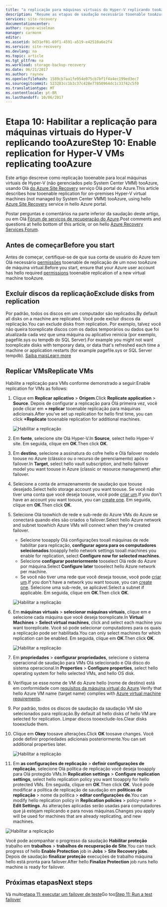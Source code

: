 ```yaml
---
title: "a replicação para máquinas virtuais do Hyper-V replicando tooAzure (sem o System Center VMM) com o Azure Site Recovery aaaEnable | Microsoft Docs"
description: "Resume as etapas de saudação necessário tooenable tooAzure de replicação para máquinas virtuais do Hyper-V usando o serviço do Azure Site Recovery Olá"
services: site-recovery
documentationcenter: 
author: rayne-wiselman
manager: carmonm
editor: 
ms.assetid: bd31ef01-69f1-4591-a519-e42510a6e2f4
ms.service: site-recovery
ms.devlang: na
ms.topic: article
ms.tgt_pltfrm: na
ms.workload: storage-backup-recovery
ms.date: 06/21/2017
ms.author: raynew
ms.openlocfilehash: 1589cb7aa1fe954e075cb7bf1f4a4ec199ed3ec7
ms.sourcegitcommit: 523283cc1b3c37c428e77850964dc1c33742c5f0
ms.translationtype: MT
ms.contentlocale: pt-BR
ms.lasthandoff: 10/06/2017
---
```

# <a name="step-10-enable-replication-for-hyper-v-vms-replicating-tooazure"></a><span data-ttu-id="83083-103">Etapa 10: Habilitar a replicação para máquinas virtuais do Hyper-V replicando tooAzure</span><span class="sxs-lookup"><span data-stu-id="83083-103">Step 10: Enable replication for Hyper-V VMs replicating tooAzure</span></span>


<span data-ttu-id="83083-104">Este artigo descreve como replicação tooenable para local máquinas virtuais de Hyper-V (não gerenciados pelo System Center VMM) tooAzure, usando Olá [do Azure Site Recovery](site-recovery-overview.md) serviço Olá portal do Azure.</span><span class="sxs-lookup"><span data-stu-id="83083-104">This article describes how tooenable replication for on-premises Hyper-V virtual machines (not managed by System Center VMM) tooAzure, using hello [Azure Site Recovery](site-recovery-overview.md) service in hello Azure portal.</span></span>

<span data-ttu-id="83083-105">Postar perguntas e comentários na parte inferior da saudação deste artigo, ou em Olá [Fórum de serviços de recuperação do Azure](https://social.msdn.microsoft.com/forums/azure/home?forum=hypervrecovmgr).</span><span class="sxs-lookup"><span data-stu-id="83083-105">Post comments and questions at hello bottom of this article, or on hello [Azure Recovery Services Forum](https://social.msdn.microsoft.com/forums/azure/home?forum=hypervrecovmgr).</span></span>




## <a name="before-you-start"></a><span data-ttu-id="83083-106">Antes de começar</span><span class="sxs-lookup"><span data-stu-id="83083-106">Before you start</span></span>

<span data-ttu-id="83083-107">Antes de começar, certifique-se de que sua conta de usuário do Azure tem Olá necessário [permissões](site-recovery-role-based-linked-access-control.md#permissions-required-to-enable-replication-for-new-virtual-machines) tooenable de replicação de um novo tooAzure de máquina virtual.</span><span class="sxs-lookup"><span data-stu-id="83083-107">Before you start, ensure that your Azure user account has hello required [permissions](site-recovery-role-based-linked-access-control.md#permissions-required-to-enable-replication-for-new-virtual-machines) tooenable replication of a new virtual machine tooAzure.</span></span>

## <a name="exclude-disks-from-replication"></a><span data-ttu-id="83083-108">Excluir discos da replicação</span><span class="sxs-lookup"><span data-stu-id="83083-108">Exclude disks from replication</span></span>

<span data-ttu-id="83083-109">Por padrão, todos os discos em um computador são replicados.</span><span class="sxs-lookup"><span data-stu-id="83083-109">By default all disks on a machine are replicated.</span></span> <span data-ttu-id="83083-110">Você pode excluir discos da replicação.</span><span class="sxs-lookup"><span data-stu-id="83083-110">You can exclude disks from replication.</span></span> <span data-ttu-id="83083-111">Por exemplo, talvez você não queira tooreplicate discos com os dados temporários ou dados que foi atualizada cada vez que uma máquina ou aplicativo reinicia (por exemplo, pagefile.sys ou tempdb do SQL Server).</span><span class="sxs-lookup"><span data-stu-id="83083-111">For example you might not want tooreplicate disks with temporary data, or data that's refreshed each time a machine or application restarts (for example pagefile.sys or SQL Server tempdb).</span></span> [<span data-ttu-id="83083-112">Saiba mais</span><span class="sxs-lookup"><span data-stu-id="83083-112">Learn more</span></span>](site-recovery-exclude-disk.md)


## <a name="replicate-vms"></a><span data-ttu-id="83083-113">Replicar VMs</span><span class="sxs-lookup"><span data-stu-id="83083-113">Replicate VMs</span></span>

<span data-ttu-id="83083-114">Habilite a replicação para VMs conforme demonstrado a seguir:</span><span class="sxs-lookup"><span data-stu-id="83083-114">Enable replication for VMs as follows:</span></span>          

1. <span data-ttu-id="83083-115">Clique em **Replicar aplicativo** > **Origem**.</span><span class="sxs-lookup"><span data-stu-id="83083-115">Click **Replicate application** > **Source**.</span></span> <span data-ttu-id="83083-116">Depois de configurar a replicação para Olá primeira vez, você pode clicar em **+ replicar** tooenable replicação para máquinas adicionais.</span><span class="sxs-lookup"><span data-stu-id="83083-116">After you've set up replication for hello first time, you can click **+Replicate** tooenable replication for additional machines.</span></span>

    ![Habilitar a replicação](./media/hyper-v-site-walkthrough-enable-replication/enable-replication.png)
2. <span data-ttu-id="83083-118">Em **fonte**, selecione site Olá Hyper-V.</span><span class="sxs-lookup"><span data-stu-id="83083-118">In **Source**, select hello Hyper-V site.</span></span> <span data-ttu-id="83083-119">Em seguida, clique em **OK**.</span><span class="sxs-lookup"><span data-stu-id="83083-119">Then click **OK**.</span></span>
3. <span data-ttu-id="83083-120">Em **destino**, selecione a assinatura do cofre hello e Olá failover modelo toouse no Azure (clássico ou o recurso de gerenciamento) após o failover.</span><span class="sxs-lookup"><span data-stu-id="83083-120">In **Target**, select hello vault subscription, and hello failover model you want toouse in Azure (classic or resource management) after failover.</span></span>
4. <span data-ttu-id="83083-121">Selecione a conta de armazenamento de saudação que toouse desejado.</span><span class="sxs-lookup"><span data-stu-id="83083-121">Select hello storage account you want toouse.</span></span> <span data-ttu-id="83083-122">Se você não tiver uma conta que você deseja toouse, você pode [criar um](#set-up-an-azure-storage-account).</span><span class="sxs-lookup"><span data-stu-id="83083-122">If you don't have an account you want toouse, you can [create one](#set-up-an-azure-storage-account).</span></span> <span data-ttu-id="83083-123">Em seguida, clique em **OK**.</span><span class="sxs-lookup"><span data-stu-id="83083-123">Then click **OK**.</span></span>
5. <span data-ttu-id="83083-124">Selecione Olá toowhich de rede e sub-rede do Azure VMs do Azure se conectará quando eles são criados o failover.</span><span class="sxs-lookup"><span data-stu-id="83083-124">Select hello Azure network and subnet toowhich Azure VMs will connect when they're created failover.</span></span>

    - <span data-ttu-id="83083-125">Selecione tooapply Olá configurações tooall máquinas de rede habilitar para replicação, **configurar agora para os computadores selecionados**.</span><span class="sxs-lookup"><span data-stu-id="83083-125">tooapply hello network settings tooall machines you enable for replication, select **Configure now for selected machines**.</span></span>
    - <span data-ttu-id="83083-126">Selecione **configurar posteriormente** tooselect Olá rede do Azure por máquina.</span><span class="sxs-lookup"><span data-stu-id="83083-126">Select **Configure later** tooselect hello Azure network per machine.</span></span>
    - <span data-ttu-id="83083-127">Se você não tiver uma rede que você deseja toouse, você pode [criar um](#set-up-an-azure-network).</span><span class="sxs-lookup"><span data-stu-id="83083-127">If you don't have a network you want toouse, you can [create one](#set-up-an-azure-network).</span></span> <span data-ttu-id="83083-128">Selecione uma sub-rede, se aplicável.</span><span class="sxs-lookup"><span data-stu-id="83083-128">Select a subnet if applicable.</span></span> <span data-ttu-id="83083-129">Em seguida, clique em **OK**.</span><span class="sxs-lookup"><span data-stu-id="83083-129">Then click **OK**.</span></span>

   ![Habilitar a replicação](./media/hyper-v-site-walkthrough-enable-replication/enable-replication11.png)

6. <span data-ttu-id="83083-131">Em **máquinas virtuais** > **selecionar máquinas virtuais**, clique em e selecione cada máquina que você deseja tooreplicate.</span><span class="sxs-lookup"><span data-stu-id="83083-131">In **Virtual Machines** > **Select virtual machines**, click and select each machine you want tooreplicate.</span></span> <span data-ttu-id="83083-132">Você só pode selecionar computadores para os quais a replicação pode ser habilitada.</span><span class="sxs-lookup"><span data-stu-id="83083-132">You can only select machines for which replication can be enabled.</span></span> <span data-ttu-id="83083-133">Em seguida, clique em **OK**.</span><span class="sxs-lookup"><span data-stu-id="83083-133">Then click **OK**.</span></span>

    ![Habilitar a replicação](./media/hyper-v-site-walkthrough-enable-replication/enable-replication5-for-exclude-disk.png)

7. <span data-ttu-id="83083-135">Em **propriedades** > **configurar propriedades**, selecione o sistema operacional de saudação para VMs Olá selecionado e Olá disco do sistema operacional.</span><span class="sxs-lookup"><span data-stu-id="83083-135">In **Properties** > **Configure properties**, select hello operating system for hello selected VMs, and hello OS disk.</span></span>
8. <span data-ttu-id="83083-136">Verifique se esse nome de VM do Azure hello (nome de destino) está em conformidade com [requisitos da máquina virtual do Azure](site-recovery-support-matrix-to-azure.md#failed-over-azure-vm-requirements).</span><span class="sxs-lookup"><span data-stu-id="83083-136">Verify that hello Azure VM name (target name) complies with [Azure virtual machine requirements](site-recovery-support-matrix-to-azure.md#failed-over-azure-vm-requirements).</span></span>
9. <span data-ttu-id="83083-137">Por padrão, todos os discos de saudação da saudação VM são selecionados para replicação.</span><span class="sxs-lookup"><span data-stu-id="83083-137">By default all hello disks of hello VM are selected for replication.</span></span> <span data-ttu-id="83083-138">Limpar discos tooexclude-los.</span><span class="sxs-lookup"><span data-stu-id="83083-138">Clear disks tooexclude them.</span></span>
10. <span data-ttu-id="83083-139">Clique em **Okey** toosave alterações.</span><span class="sxs-lookup"><span data-stu-id="83083-139">Click **OK** toosave changes.</span></span> <span data-ttu-id="83083-140">Você pode definir propriedades adicionais posteriormente.</span><span class="sxs-lookup"><span data-stu-id="83083-140">You can set additional properties later.</span></span>

    ![Habilitar a replicação](./media/hyper-v-site-walkthrough-enable-replication/enable-replication6-with-exclude-disk.png)

11. <span data-ttu-id="83083-142">Em **as configurações de replicação** > **definir configurações de replicação**, selecione Olá política de replicação você deseja tooapply para Olá protegido VMs.</span><span class="sxs-lookup"><span data-stu-id="83083-142">In **Replication settings** > **Configure replication settings**, select hello replication policy you want tooapply for hello protected VMs.</span></span> <span data-ttu-id="83083-143">Em seguida, clique em **OK**.</span><span class="sxs-lookup"><span data-stu-id="83083-143">Then click **OK**.</span></span> <span data-ttu-id="83083-144">Você pode modificar a política de replicação de saudação em **políticas de replicação** > nome da política > **editar configurações de**.</span><span class="sxs-lookup"><span data-stu-id="83083-144">You can modify hello replication policy in **Replication policies** > policy-name > **Edit Settings**.</span></span> <span data-ttu-id="83083-145">As alterações aplicadas serão usadas para computadores que já estejam replicando e para novas máquinas.</span><span class="sxs-lookup"><span data-stu-id="83083-145">Changes you apply will be used for machines that are already replicating, and new machines.</span></span>


   ![Habilitar a replicação](./media/hyper-v-site-walkthrough-enable-replication/enable-replication7.png)

<span data-ttu-id="83083-147">Você pode acompanhar o progresso da saudação **Habilitar proteção** trabalho em **trabalhos** > **trabalhos de recuperação de Site**.</span><span class="sxs-lookup"><span data-stu-id="83083-147">You can track progress of hello **Enable Protection** job in **Jobs** > **Site Recovery jobs**.</span></span> <span data-ttu-id="83083-148">Depois de saudação **finalizar proteção** execuções de trabalho máquina hello está pronta para failover.</span><span class="sxs-lookup"><span data-stu-id="83083-148">After hello **Finalize Protection** job runs hello machine is ready for failover.</span></span>


## <a name="next-steps"></a><span data-ttu-id="83083-149">Próximas etapas</span><span class="sxs-lookup"><span data-stu-id="83083-149">Next steps</span></span>


<span data-ttu-id="83083-150">Vá muito[etapa 11: executar um failover de teste](hyper-v-site-walkthrough-test-failover.md)</span><span class="sxs-lookup"><span data-stu-id="83083-150">Go too[Step 11: Run a test failover](hyper-v-site-walkthrough-test-failover.md)</span></span>
